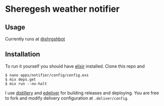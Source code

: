 # Sheregesh weather notifier

## Usage

Currently runs at [@shrgshbot](https://telegram.me/shrgshbot)

## Installation

To run it yourself you should have [elixir](http://elixir-lang.org/) installed. Clone this repo and

    $ nano apps/notifier/config/config.exs
    $ mix deps.get
    $ mix run --no-halt

I use [distillery](https://hex.pm/packages/distillery) and [edeliver](https://hex.pm/packages/edeliver) for building releases and deploying. You are free to fork and modify delivery configuration at `.deliver/config`.
